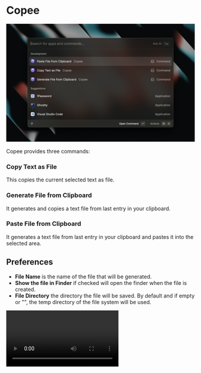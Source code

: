 # Copee
![](./metadata/copee-1.png)

Copee provides three commands:

### Copy Text as File
This copies the current selected text as file.

### Generate File from Clipboard
It generates and copies a text file from last entry in your clipboard.
      
### Paste File from Clipboard
It generates a text file from last entry in your clipboard and pastes it into the selected area.


## Preferences
- **File Name** is the name of the file that will be generated.
- **Show the file in Finder** if checked will open the finder when the file is created.
- **File Directory** the directory the file will be saved. By default and if empty or "\", the temp directory of the file system will be used.

![](media/copee-video.mov)
